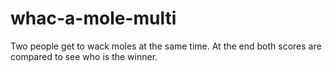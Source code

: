 # whac-a-mole-multi
Two people get to wack moles at the same time. At the end both scores are compared to see who is the winner. 

